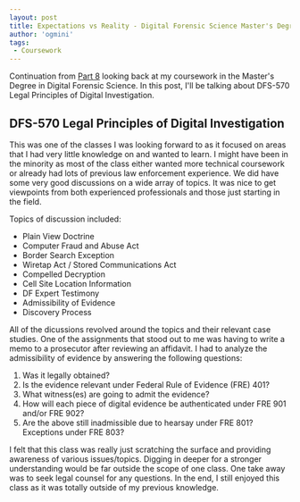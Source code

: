 ```yaml
---
layout: post
title: Expectations vs Reality - Digital Forensic Science Master's Degree Part 9
author: 'ogmini'
tags:
 - Coursework
---
```


Continuation from [Part 8](https://ogmini.github.io/2025/06/09/DFS-560.html) looking back at my coursework in the Master's Degree in Digital Forensic Science. In this post, I'll be talking about DFS-570 Legal Principles of Digital Investigation.

## DFS-570 Legal Principles of Digital Investigation

This was one of the classes I was looking forward to as it focused on areas that I had very little knowledge on and wanted to learn. I might have been in the minority as most of the class either wanted more technical coursework or already had lots of previous law enforcement experience. We did have some very good discussions on a wide array of topics. It was nice to get viewpoints from both experienced professionals and those just starting in the field.

Topics of discussion included:

- Plain View Doctrine
- Computer Fraud and Abuse Act
- Border Search Exception
- Wiretap Act / Stored Communications Act
- Compelled Decryption
- Cell Site Location Information
- DF Expert Testimony
- Admissibility of Evidence
- Discovery Process

All of the dicussions revolved around the topics and their relevant case studies. One of the assignments that stood out to me was having to write a memo to a prosecutor after reviewing an affidavit. I had to analyze the admissibility of evidence by answering the following questions:

1. Was it legally obtained?
2. Is the evidence relevant under Federal Rule of Evidence (FRE) 401?
3. What witness(es) are going to admit the evidence?
4. How will each piece of digital evidence be authenticated under FRE 901 and/or FRE 902?
5. Are the above still inadmissible due to hearsay under FRE 801? Exceptions under FRE 803?

I felt that this class was really just scratching the surface and providing awareness of various issues/topics. Digging in deeper for a stronger understanding would be far outside the scope of one class. One take away was to seek legal counsel for any questions. In the end, I still enjoyed this class as it was totally outside of my previous knowledge.
